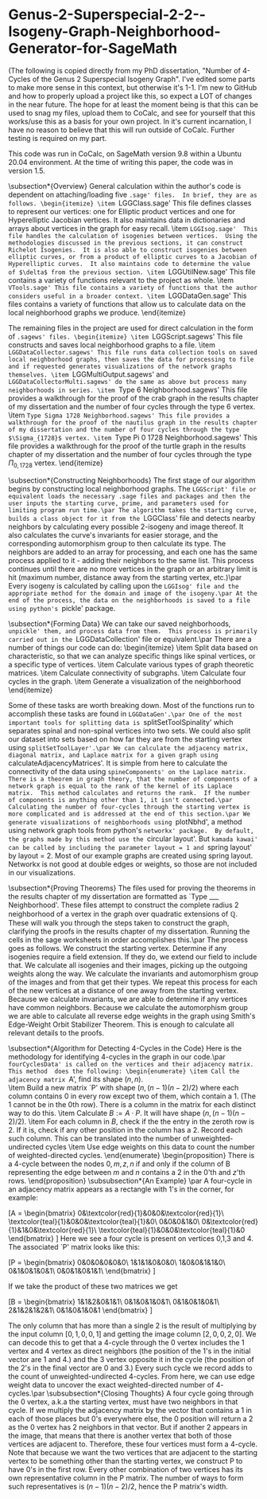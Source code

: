 # Genus-2-Superspecial-2-2--Isogeny-Graph-Neighborhood-Generator-for-SageMath
(The following is copied directly from my PhD dissertation, "Number of 4-Cycles of the Genus 2 Superspecial Isogeny Graph".  I've edited some parts to make more sense in this context, but otherwise it's 1-1.  I'm new to GitHub and how to properly upload a project like this, so expect a LOT of changes in the near future.  The hope for at least the moment being is that this can be used to snag my files, upload them to CoCalc, and see for yourself that this works/use this as a basis for your own project.  In it's current incarnation, I have no reason to believe that this will run outside of CoCalc.  Further testing is required on my part.

This code was run in CoCalc, on SageMath version 9.8 within a Ubuntu 20.04 environment.  At the time of writing this paper, the code was in version 1.5.

\subsection*{Overview}
General calculation within the author's code is dependent on attaching/loading five `.sage' files.  In brief, they are as follows.
\begin{itemize}
\item `LGGClass.sage' This file defines classes to represent our vertices: one for Elliptic product vertices and one for Hyperelliptic Jacobian vertices.  It also maintains data in dictionaries and arrays about vertices in the graph for easy recall.
\item `LGGIsog.sage'  This file handles the calculation of isogenies between vertices.  Using the methodologies discussed in the previous sections, it can construct Richelot Isogenies.  It is also able to construct isogenies between elliptic curves, or from a product of elliptic curves to a Jacobian of Hyperelliptic curves.  It also maintains code to determine the value of $\delta$ from the previous section.
\item `LGGUtilNew.sage' This file contains a variety of functions relevant to the project as whole.
\item `VTools.sage' This file contains a variety of functions that the author considers useful in a broader context.
\item `LGGDataGen.sage' This files contains a variety of functions that allow us to calculate data on the local neighborhood graphs we produce.
\end{itemize}

The remaining files in the project are used for direct calculation in the form of `.sagews' files.
\begin{itemize}
\item `LGGScript.sagews' This file constructs and saves local neighborhood graphs to a file.
\item `LGGDataCollector.sagews' This file runs data collection tools on saved local neighborhood graphs, then saves the data for processing to file and if requested generates visualizations of the network graphs themselves.
\item `LGGMultiOutput.sagews' and `LGGDataCollectorMulti.sagews' do the same as above but process many neighborhoods in series.
\item `Type 6 Neighborhood.sagews' This file provides a walkthrough for the proof of the crab graph in the results chapter of my dissertation and the number of four cycles through the type 6 vertex.
\item `Type Sigma 1728 Neighborhood.sagews' This file provides a walkthrough for the proof of the nautilus graph in the results chapter of my dissertation and the number of four cycles through the type $\Sigma_{1728}$ vertex.
\item `Type Pi 0 1728 Neighborhood.sagews' This file provides a walkthrough for the proof of the turtle graph in the results chapter of my dissertation and the number of four cycles through the type $\Pi_{0,1728}$ vertex.
\end{itemize}

\subsection*{Constructing Neighborhoods}
The first stage of our algorithm begins by constructing local neighborhood graphs.  The `LGGScript' file or equivalent loads the necessary .sage files and packages and then the user inputs the starting curve, prime, and parameters used for limiting program run time.\par
The algorithm takes the starting curve, builds a class object for it from the `LGGClass' file and detects nearby neighbors by calculating every possible $2$-isogeny and image thereof.  It also calculates the curve's invariants for easier storage, and the corresponding automorphism group to then calculate its type.  The neighbors are added to an array for processing, and each one has the same process applied to it - adding their neighbors to the same list.  This process continues until there are no more vertices in the graph or an arbitrary limit is hit (maximum number, distance away from the starting vertex, etc.)\par
Every isogeny is calculated by calling upon the `LGGIsog' file and the appropriate method for the domain and image of the isogeny.\par
At the end of the process, the data on the neighborhoods is saved to a file using python's `pickle' package.

\subsection*{Forming Data}
We can take our saved neighborhoods, `unpickle' them, and process data from them.  This process is primarily carried out in the `LGGDataCollection' file or equivalent.\par
There are a number of things our code can do:
\begin{itemize}
\item Split data based on characteristic, so that we can analyze specific things like spinal vertices, or a specific type of vertices.
\item Calculate various types of graph theoretic matrices.
\item Calculate connectivity of subgraphs.
\item Calculate four cycles in the graph.
\item Generate a visualization of the neighborhood
\end{itemize}

Some of these tasks are worth breaking down.  Most of the functions run to accomplish these tasks are found in `LGGDataGen'.\par
One of the most important tools for splitting data is `splitSetToolSpinality' which separates spinal and non-spinal vertices into two sets.  We could also split our dataset into sets based on how far they are from the starting vertex using `splitSetToolLayer'.\par
We can calculate the adjacency matrix, diagonal matrix, and Laplace matrix for a given graph using `calculateAdjacencyMatrices'.  It is simple from here to calculate the connectivity of the data using `spineComponents' on the Laplace matrix.  There is a theorem in graph theory, that the number of components of a network graph is equal to the rank of the kernel of its Laplace matrix.  This method calculates and returns the rank.  If the number of components is anything other than 1, it isn't connected.\par
Calculating the number of four-cycles through the starting vertex is more complicated and is addressed at the end of this section.\par
We generate visualizations of neighborhoods using `plotNbhd', a method using network graph tools from python's `networkx' package.  By default, the graphs made by this method use the `circular layout'.  But `kamada kawai' can be called by including the parameter layout = 1 and `spring layout' by layout = 2.  Most of our example graphs are created using spring layout.  Networkx is not good at double edges or weights, so those are not included in our visualizations.

\subsection*{Proving Theorems}
The files used for proving the theorems in the results chapter of my dissertation are formatted as `Type \_\_\_ Neighborhood'.  These files attempt to construct the complete radius 2 neighborhood of a vertex in the graph over quadratic extensions of $\mathbb{Q}$.
These will walk you through the steps taken to construct the graph, clarifying the proofs in the results chapter of my dissertation.  Running the cells in the sage worksheets in order accomplishes this.\par
The process goes as follows.  We construct the starting vertex.  Determine if any isogenies require a field extension.  If they do, we extend our field to include that.  We calculate all isogenies and their images, picking up the outgoing weights along the way.  We calculate the invariants and automorphism group of the images and from that get their types.  We repeat this process for each of the new vertices at a distance of one away from the starting vertex.  Because we calculate invariants, we are able to determine if any vertices have common neighbors.  Because we calculate the automorphism group we are able to calculate all reverse edge weights in the graph using Smith's Edge-Weight Orbit Stabilizer Theorem.  This is enough to calculate all relevant details to the proofs.


 \subsection*{Algorithm for Detecting $4$-Cycles in the Code}
 Here is the methodology for identifying $4$-cycles in the graph in our code.\par
 `fourCyclesData' is called on the vertices and their adjacency matrix. This method  does the following:
\begin{enumerate}
\item Call the adjacency matrix `A', find its shape $(n,n).$  
\item Build a new matrix `P' with shape $(n,(n-1)(n-2)/2)$ where each column contains 0 in every row except two of them, which contain a 1.  (The 1 cannot be in the 0th row).  There is a column in the matrix for each distinct way to do this.
\item Calculate $B := A\cdot P.$  It will have shape $(n,(n-1)(n-2)/2)$.
\item For each column in $B,$ check if the the entry in the zeroth row is $2.$  If it is, check if any other position in the column has a $2.$  Record each such column.  This can be translated into the number of unweighted-undirected cycles
\item Use edge weights on this data to count the number of weighted-directed cycles.
\end{enumerate}
\begin{proposition}
There is a $4$-cycle between the nodes $0,m,z,n$ if and only if the column of B representing the edge between $m$ and $n$ contains a $2$ in the $0$'th and $z$'th rows.
\end{proposition}
\subsubsection*{An Example}
\par A four-cycle in an adjacency matrix appears as a rectangle with 1's in the corner, for example:

\[A =
\begin{bmatrix}
0&\textcolor{red}{1}&0&0&\textcolor{red}{1}\\
\textcolor{teal}{1}&0&0&\textcolor{teal}{1}&0\\
0&0&0&1&0\\
0&\textcolor{red}{1}&1&0&\textcolor{red}{1}\\
\textcolor{teal}{1}&0&0&\textcolor{teal}{1}&0
\end{bmatrix}
\]
Here we see a four cycle is present on vertices 0,1,3 and 4. The associated `P' matrix looks like this:

\[P =
\begin{bmatrix}
0&0&0&0&0&0\\
1&1&1&0&0&0\\
1&0&0&1&1&0\\
0&1&0&1&0&1\\
0&0&1&0&1&1\\
\end{bmatrix}
\]

If we take the product of these two matrices we get

\[B =
\begin{bmatrix}
1&1&2&0&1&1\\
0&1&0&1&0&1\\
0&1&0&1&0&1\\
2&1&2&1&2&1\\
0&1&0&1&0&1
\end{bmatrix}
\]

The only column that has more than a single $2$ is the result of multiplying by the input column $[0,1,0,0,1]$ and getting the image column $[2,0,0,2,0].$  We can decode this to get that a $4$-cycle through the $0$ vertex includes the $1$ vertex and $4$ vertex as direct neighbors (the position of the $1$'s in the initial vector are $1$ and $4$.) and the $3$ vertex opposite it in the cycle (the position of the $2$'s in the final vector are $0$ and $3$.)  Every such cycle we record adds to the count of unweighted-undirected $4$-cycles. From here, we can use edge weight data to uncover the exact weighted-directed number of $4$-cycles.\par
\subsubsection*{Closing Thoughts}
A four cycle going through the $0$ vertex, a.k.a the starting vertex, must have two neighbors in that cycle.  If we multiply the adjacency matrix by the vector that contains a $1$ in each of those places but $0$'s everywhere else, the $0$ position will return a $2$ as the $0$ vertex has $2$ neighbors in that vector.  But if another $2$ appears in the image, that means that there is another vertex that both of those vertices are adjacent to.  Therefore, these four vertices must form a $4$-cycle.  Note that because we want the two vertices that are adjacent to the starting vertex to be something other than the starting vertex, we construct P to have 0's in the first row. Every other combination of two vertices has its own representative column in the P matrix. The number of ways to form such representatives is $(n-1)(n-2)/2$, hence the P matrix's width.
